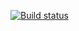 [![Build status](https://ci.appveyor.com/api/projects/status/er6atqixdqn8fs45?svg=true)](https://ci.appveyor.com/project/dmitry-izjurov/ajs-homeworks-destructuring)

